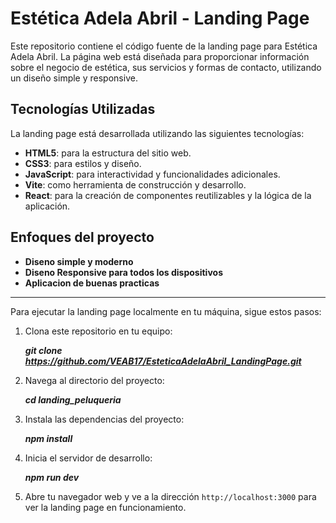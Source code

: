 # Estética Adela Abril - Landing Page

Este repositorio contiene el código fuente de la landing page para Estética Adela Abril. La página web está diseñada para proporcionar información sobre el negocio de estética, sus servicios y formas de contacto, utilizando un diseño simple y responsive.

## Tecnologías Utilizadas

La landing page está desarrollada utilizando las siguientes tecnologías:

- **HTML5**: para la estructura del sitio web.
- **CSS3**: para estilos y diseño.
- **JavaScript**: para interactividad y funcionalidades adicionales.
- **Vite**: como herramienta de construcción y desarrollo.
- **React**: para la creación de componentes reutilizables y la lógica de la aplicación.

## Enfoques del proyecto

- **Diseno simple y moderno**
- **Diseno Responsive para todos los dispositivos**
- **Aplicacion de buenas practicas**

---

Para ejecutar la landing page localmente en tu máquina, sigue estos pasos:

1. Clona este repositorio en tu equipo:

   ___git clone https://github.com/VEAB17/EsteticaAdelaAbril_LandingPage.git___

2. Navega al directorio del proyecto:

   ___cd landing_peluqueria___

3. Instala las dependencias del proyecto:

   ___npm install___

4. Inicia el servidor de desarrollo:

   ___npm run dev___

5. Abre tu navegador web y ve a la dirección `http://localhost:3000` para ver la landing page en funcionamiento.
